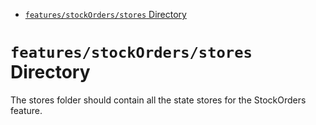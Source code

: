 <!-- START doctoc generated TOC please keep comment here to allow auto update -->
<!-- DON'T EDIT THIS SECTION, INSTEAD RE-RUN doctoc TO UPDATE -->

- [`features/stockOrders/stores` Directory](#featuresstockordersstores-directory)

<!-- END doctoc generated TOC please keep comment here to allow auto update -->

# `features/stockOrders/stores` Directory

The stores folder should contain all the state stores for the StockOrders feature.
